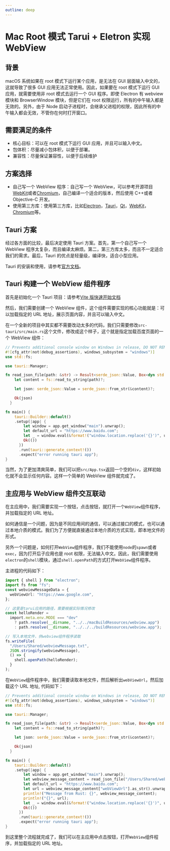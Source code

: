 ```yaml
---
outline: deep
---
```


# Mac Root 模式 Tarui + Eletron 实现 WebView

## 背景

macOS 系统如果在 root 模式下运行某个应用，是无法在 GUI 层面输入中文的，这就导致了很多 GUI 应用无法正常使用。因此，如果要在 root 模式下运行 GUI 应用，就需要使用非 root 模式去运行一个 GUI 程序。即使 Electron 有 webview 模块和 BrowserWindow 模块，但是它们在 root 权限运行，所有的中午输入都是无效的。另外，由于 Node 启动子进程时，会继承父进程的权限，因此所有的中午输入都会无效，不管你在何时打开窗口。

## 需要满足的条件

- 核心目标：可以在 root 模式下运行 GUI 应用，并且可以输入中文。
- 包体积：尽量减小包体积，以便于部署。
- 兼容性：尽量保证兼容性，以便于后续维护

## 方案选择

- 自己写一个 WebView 程序：自己写一个 WebView，可以参考开源项目[WebKit](https://github.com/WebKit/webkit)或者[Chromium](https://github.com/chromium/chromium)，自己编译一个适合的版本，然后使用 C++或者 Objective-C 开发。
- 使用第三方库：使用第三方库，比如[Electron](https://www.electronjs.org/)，[Tauri](https://tauri.studio/)，[Qt](https://www.qt.io/)，[WebKit](https://webkit.org/)，[Chromium](https://www.chromium.org/)等。

## Tauri 方案

经过各方面的比较，最后决定使用 Tauri 方案。首先，第一个自己写一个 WebView 程序太复杂，而且编译太麻烦。第二，第三方库太多，而且不一定适合我们的需求。最后，Tauri 的优点是轻量级，编译快，适合小型应用。

Tauri 的安装和使用，请参考[官方文档](https://tauri.studio/docs/getting-started/intro)。

## Tauri 构建一个 WebView 组件程序

首先是初始化一个 Tauri 项目：请参考[Vite 版快速开始文档](https://tauri.app/zh-cn/v1/guides/getting-started/setup/vite)

然后，我们需要创建一个 WebView 组件，这个组件需要实现的核心功能就是：可以加载指定的 URL 地址，展示页面内容，并且可以输入中文。

在一个全新的项目中其实都不需要改动太多的代码，我们只需要修改`src-tauri/src/main.rs`这个文件，修改成这个样子，这个就是指定加载百度页面的一个 WebView 组件：

```rust
// Prevents additional console window on Windows in release, DO NOT REMOVE!!
#![cfg_attr(not(debug_assertions), windows_subsystem = "windows")]
use std::fs;

use tauri::Manager;

fn read_json_file(path: &str) -> Result<serde_json::Value, Box<dyn std::error::Error>> {
    let content = fs::read_to_string(path)?;

    let json: serde_json::Value = serde_json::from_str(&content)?;

    Ok(json)
  }

fn main() {
    tauri::Builder::default()
    .setup(|app| {
        let window = app.get_window("main").unwrap();
        let default_url = "https://www.baidu.com";
        let _ = window.eval(&format!("window.location.replace('{}')", url));
        Ok(())
      })
      .run(tauri::generate_context!())
      .expect("error running tauri app");
}
```

当然，为了更加清爽简单，我们可以把`src/App.tsx`返回一个空的`div`，这样初始化就不会显示任何内容。这样一个简单的 WebView 组件就完成了。

## 主应用与 WebView 组件交互联动

在主应用中，我们需要实现一个按钮，点击按钮，就打开一个`WebView`组件程序，并加载指定的 URL 地址。

如何通信是一个问题，因为是不同应用间的通信，可以通过接口的模式，也可以通过本地介质的模式。我们为了方便就直接通过本地介质的方式实现，即本地文件的形式。

另外一个问题是，如何打开`WebView`组件程序，我们不能使用`node`的`spawn`或者`exec`，因为打开后子应用也是 root 权限，无法输入中文。因此，我们需要使用`electron`的`shell`模块，通过`shell.openPath`的方式打开`WebView`组件程序。

主进程的代码如下：

```typescript
import { shell } from "electron";
import fs from "fs";
const webviewMessageData = {
  webViewUrl: "https://www.google.com",
};

// 这里是tarui应用的路径，需要根据实际情况修改
const helloRender =
  import.meta.env.MODE === "dev"
    ? path.resolve(__dirname, "../../macBuildResources/webview.app")
    : path.resolve(__dirname, "../../../buildResources/webview.app");

// 写入本地文件，供webview组件程序读取
fs.writeFile(
  "/Users/Shared/webviewMessage.txt",
  JSON.stringify(webviewMessage),
  () => {
    shell.openPath(helloRender);
  }
);
```

在`WebView`组件程序中，我们需要读取本地文件，然后解析出`webViewUrl`，然后加载这个 URL 地址, 代码如下：

```rust
// Prevents additional console window on Windows in release, DO NOT REMOVE!!
#![cfg_attr(not(debug_assertions), windows_subsystem = "windows")]
use std::fs;

use tauri::Manager;

fn read_json_file(path: &str) -> Result<serde_json::Value, Box<dyn std::error::Error>> {
    let content = fs::read_to_string(path)?;

    let json: serde_json::Value = serde_json::from_str(&content)?;

    Ok(json)
  }

fn main() {
    tauri::Builder::default()
    .setup(|app| {
        let window = app.get_window("main").unwrap();
        let webview_message_content = read_json_file("/Users/Shared/webviewMessage.txt").expect("读取文件失败");
        let default_url = "https://www.baidu.com";
        let url = webview_message_content["webViewUrl"].as_str().unwrap_or(default_url);
        println!("Message from Rust: {}", webview_message_content);
        println!("{}", url);
        let _ = window.eval(&format!("window.location.replace('{}')", url));
        Ok(())
      })
      .run(tauri::generate_context!())
      .expect("error running tauri app");
}
```

到这里整个流程就完成了，我们可以在主应用中点击按钮，打开`WebView`组件程序，并加载指定的 URL 地址。
